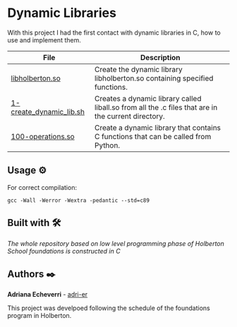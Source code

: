 # Dynamic Libraries

With this project I had the first contact with dynamic libraries in C, how to use and implement them.

| File      | Description |
| ----------- | ----------- |
| [libholberton.so]() | Create the dynamic library libholberton.so containing specified functions. |
| [1-create_dynamic_lib.sh]() | Creates a dynamic library called liball.so from all the .c files that are in the current directory. |
| [100-operations.so]() | Create a dynamic library that contains C functions that can be called from Python. |

## Usage ⚙️

For correct compilation:
```
gcc -Wall -Werror -Wextra -pedantic --std=c89
```


## Built with 🛠️

_The whole repository based on low level programming phase of Holberton School foundations is constructed in C_

## Authors ✒️

**Adriana Echeverri** - [adri-er](https://github.com/adri-er)


This project was develpoed following the schedule of the foundations program in Holberton.